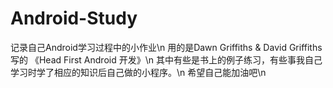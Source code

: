 # Android-Study
记录自己Android学习过程中的小作业\n
用的是Dawn Griffiths & David Griffiths 写的 《Head First Android 开发》\n
其中有些是书上的例子练习，有些事我自己学习时学了相应的知识后自己做的小程序。\n
希望自己能加油吧\n
